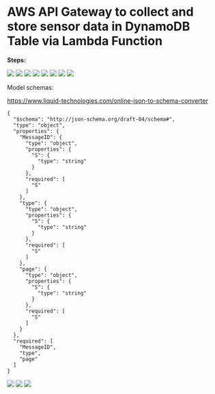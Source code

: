 # AWS API Gateway to collect and store sensor data in DynamoDB Table via Lambda Function

<b>Steps:</b>  

<img src=https://github.com/RubensZimbres/Repo-2018/blob/master/AWS%20API%20Gateway/Pictures/overview.png>  

<img src=https://github.com/RubensZimbres/Repo-2018/blob/master/AWS%20API%20Gateway/Pictures/POST.png>  

<img src=https://github.com/RubensZimbres/Repo-2018/blob/master/AWS%20API%20Gateway/Pictures/POST_Method_Request.png>  

<img src=https://github.com/RubensZimbres/Repo-2018/blob/master/AWS%20API%20Gateway/Pictures/POST_Integration_Request1.png>  

<img src=https://github.com/RubensZimbres/Repo-2018/blob/master/AWS%20API%20Gateway/Pictures/POST_IntegrationRequest_3.png>  

<img src=https://github.com/RubensZimbres/Repo-2018/blob/master/AWS%20API%20Gateway/Pictures/POST_Integration_Response.png>  

<img src=https://github.com/RubensZimbres/Repo-2018/blob/master/AWS%20API%20Gateway/Pictures/POST_Method_Response.png>  

<img src=https://github.com/RubensZimbres/Repo-2018/blob/master/AWS%20API%20Gateway/Pictures/cors.png>

Model schemas:  
  
https://www.liquid-technologies.com/online-json-to-schema-converter

```
{
  "$schema": "http://json-schema.org/draft-04/schema#",
  "type": "object",
  "properties": {
    "MessageID": {
      "type": "object",
      "properties": {
        "S": {
          "type": "string"
        }
      },
      "required": [
        "S"
      ]
    },
    "type": {
      "type": "object",
      "properties": {
        "S": {
          "type": "string"
        }
      },
      "required": [
        "S"
      ]
    },
    "page": {
      "type": "object",
      "properties": {
        "S": {
          "type": "string"
        }
      },
      "required": [
        "S"
      ]
    }
  },
  "required": [
    "MessageID",
    "type",
    "page"
  ]
}
```  

<img src=https://github.com/RubensZimbres/Repo-2018/blob/master/AWS%20API%20Gateway/Pictures/API_Gateway_Success.png>  

<img src=https://github.com/RubensZimbres/Repo-2018/blob/master/AWS%20API%20Gateway/Pictures/lambda_1.png>  

<img src=https://github.com/RubensZimbres/Repo-2018/blob/master/AWS%20API%20Gateway/Pictures/dynamo_API.png>  

